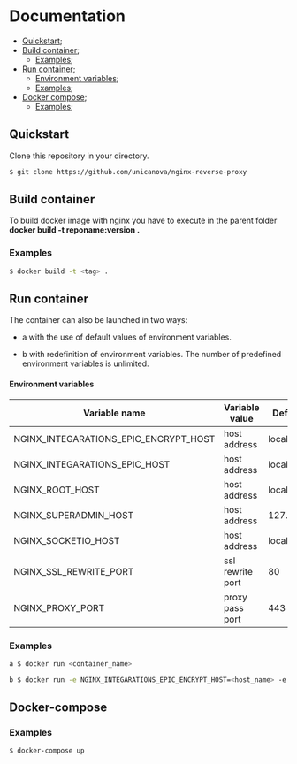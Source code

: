 # Documentation

+ [Quickstart](#Quickstart);
+ [Build container](#Build);
    + [Examples](#Ex1);
+ [Run container](#Run);
    + [Environment variables](#Table2);
    + [Examples](#Ex2);
+ [Docker compose](#DC);
    + [Examples](#Ex3);

## <a name="Quickstart"></a> Quickstart

Clone this repository in your directory.

```sh
$ git clone https://github.com/unicanova/nginx-reverse-proxy

```

## <a name="Build"></a> Build container

To build docker image with nginx you have to execute in the parent folder **docker build -t reponame:version .**

### <a name="Ex1"></a> Examples

```sh
$ docker build -t <tag> .

```

## <a name="Run"></a> Run container

The container can also be launched in two ways:

* a with the use of default values of environment variables.

* b with redefinition of environment variables. The number of predefined environment variables is unlimited.

#### <a name="Table2"></a> Environment variables

| Variable name | Variable value | Default Value |
| ------------- | -------------- | ------------- |
| NGINX_INTEGARATIONS_EPIC_ENCRYPT_HOST | host address | localhost:3001 |
| NGINX_INTEGARATIONS_EPIC_HOST | host address  | localhost:3001 |
| NGINX_ROOT_HOST | host address  | localhost:3001 |
| NGINX_SUPERADMIN_HOST | host address  | 127.0.0.1:3011 |
| NGINX_SOCKETIO_HOST | host address  | localhost:3001 |
| NGINX_SSL_REWRITE_PORT | ssl rewrite port  | 80 |
| NGINX_PROXY_PORT |  proxy pass port | 443 |

### <a name="Ex2"></a> Examples 

```sh
a $ docker run <container_name>

b $ docker run -e NGINX_INTEGARATIONS_EPIC_ENCRYPT_HOST=<host_name> -e NGINX_SSL_REWRITE_PORT=<port> <container_name>"
```

## <a name="DC"></a> Docker-compose


### <a name="Ex3"></a> Examples 

```sh
$ docker-compose up
```
